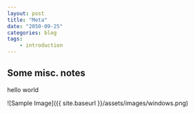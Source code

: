 ```yaml
---
layout: post
title: "Meta"
date: "2050-09-25"
categories: blog
tags: 
    - introduction
---
```


## Some misc. notes

hello world


![Sample Image]({{ site.baseurl }}/assets/images/windows.png)
